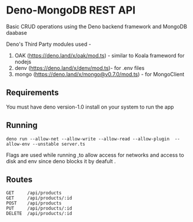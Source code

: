 # Deno-MongoDB REST API
Basic CRUD operations using the  Deno backend framework and MongoDB daabase

Deno's Third Party modules used -
1. OAK (https://deno.land/x/oak/mod.ts) - similar to Koala frameword for nodejs
2. denv (https://deno.land/x/denv/mod.ts)- for .env files
3. mongo (https://deno.land/x/mongo@v0.7.0/mod.ts) - for MongoClient
## Requirements
You must have deno version-1.0 install on your system to run the app
## Running
```
deno run --allow-net --allow-write --allow-read --allow-plugin  --allow-env --unstable server.ts
```
Flags are used while running ,to allow access for networks and access to disk and env since deno blocks it by deafult .
## Routes
```
GET     /api/products
GET     /api/products/:id
POST    /api/products
PUT     /api/products/:id
DELETE  /api/products/:id
```
